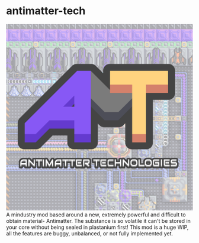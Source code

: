 # antimatter-tech
![Logo](https://github.com/SteelBlue8/antimatter-tech/blob/master/icon.png?raw=true)
A mindustry mod based around a new, extremely powerful and difficult to obtain material- Antimatter. The substance is so volatile it can't be stored in your core without being sealed in plastanium first! This mod is a huge WIP, all the features are buggy, unbalanced, or not fully implemented yet. 
